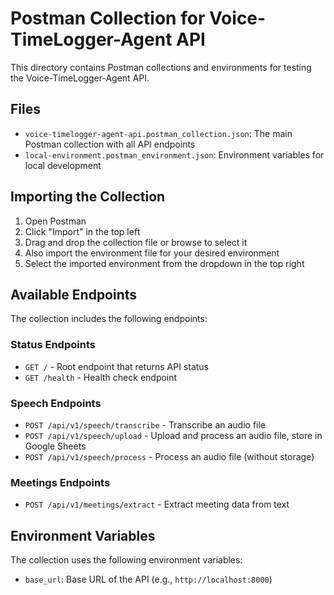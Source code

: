 # Postman Collection for Voice-TimeLogger-Agent API

This directory contains Postman collections and environments for testing the Voice-TimeLogger-Agent API.

## Files

- `voice-timelogger-agent-api.postman_collection.json`: The main Postman collection with all API endpoints
- `local-environment.postman_environment.json`: Environment variables for local development

## Importing the Collection

1. Open Postman
2. Click "Import" in the top left
3. Drag and drop the collection file or browse to select it
4. Also import the environment file for your desired environment
5. Select the imported environment from the dropdown in the top right

## Available Endpoints

The collection includes the following endpoints:

### Status Endpoints
- `GET /` - Root endpoint that returns API status
- `GET /health` - Health check endpoint

### Speech Endpoints
- `POST /api/v1/speech/transcribe` - Transcribe an audio file
- `POST /api/v1/speech/upload` - Upload and process an audio file, store in Google Sheets
- `POST /api/v1/speech/process` - Process an audio file (without storage)

### Meetings Endpoints
- `POST /api/v1/meetings/extract` - Extract meeting data from text

## Environment Variables

The collection uses the following environment variables:

- `base_url`: Base URL of the API (e.g., `http://localhost:8000`)
